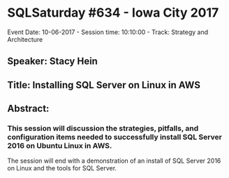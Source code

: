 # SQLSaturday #634 - Iowa City 2017
Event Date: 10-06-2017 - Session time: 10:10:00 - Track: Strategy and Architecture
## Speaker: Stacy Hein
## Title: Installing SQL Server on Linux in AWS
## Abstract:
### This session will discussion the strategies, pitfalls, and configuration items needed to successfully install SQL Server 2016 on Ubuntu Linux in AWS.  

The session will end with a demonstration of an install of SQL Server 2016 on Linux and the tools for SQL Server.
